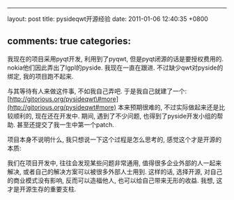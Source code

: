 
---
layout: post
title: pysideqwt开源经验
date: 2011-01-06 12:40:35 +0800

comments: true
categories: 
---

我现在的项目采用pyqt开发, 利用到了pyqwt, 但是pyqt闭源的话是要授权费用的.
nokia他们因此弄出了lgpl的pyside. 我现在一直在跟进.
不过缺少qwt对pyside的绑定, 我的项目跑不起来.

与其等待有人来做这件事, 不如我自己弄吧. 于是我自己就建了一个:
[http://gitorious.org/pysideqwt\#more](http://gitorious.org/pysideqwt#more)
本来预期很难的, 不过实际做起来还是比较顺利的, 现在还在开发中. 期间,
遇到了不少问题, 也得到了pyside开发小组的帮助.
甚至还提交了我一生中第一个patch.

项目本身不说明什么, 我只想说一下这个过程是怎么思考的,
感觉这个才是开源的本质:

我们在项目开发中, 往往会发现某些问题非常通用,
值得很多企业外部的人一起来解决,
或者自己的解决方案可以被很多外部人士用到. 这样的话, 选择开源,
对自己的商业模式没有影响, 反而可以造福他人, 也可以给自己带来无形的收益.
我想, 这才是开源生存的重要支柱.